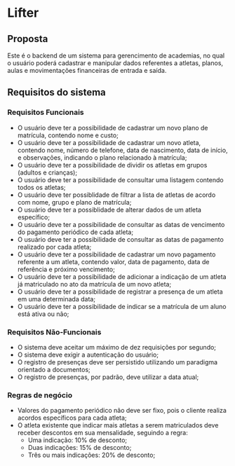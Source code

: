 # Lifter

## Proposta
Este é o backend de um sistema para gerencimento de academias, no qual o usuário poderá cadastrar e manipular dados referentes a atletas, planos, aulas e movimentações financeiras de entrada e saída.

## Requisitos do sistema

### Requisitos Funcionais
- O usuário deve ter a possibilidade de cadastrar um novo plano de matrícula, contendo nome e custo;
- O usuário deve ter a possibilidade de cadastrar um novo atleta, contendo nome, número de telefone, data de nascimento, data de início, e observações, indicando o plano relacionado à matrícula;
- O usuário deve ter a possibilidade de dividir os atletas em grupos (adultos e crianças);
- O usuário deve ter a possibilidade de consultar uma listagem contendo todos os atletas;
- O usuário deve ter possiblidade de filtrar a lista de atletas de acordo com nome, grupo e plano de matrícula;
- O usuário deve ter a possiblidade de alterar dados de um atleta específico;
- O usuário deve ter a possibilidade de consultar as datas de vencimento do pagamento periódico de cada atleta;
- O usuário deve ter a possibilidade de consultar as datas de pagamento realizado por cada atleta;
- O usuário deve ter a possibilidade de cadastrar um novo pagamento referente a um atleta, contendo valor, data de pagamento, data de referência e próximo vencimento;
- O usuário deve ter a possibilidade de adicionar a indicação de um atleta já matriculado no ato da matrícula de um novo atleta;
- O usuário deve ter a possibilidade de registrar a presença de um atleta em uma determinada data;
- O usuário deve ter a possibilidade de indicar se a matrícula de um aluno está ativa ou não;


### Requisitos Não-Funcionais
- O sistema deve aceitar um máximo de dez requisições por segundo;
- O sistema deve exigir a autenticação do usuário;
- O registro de presenças deve ser persistido utilizando um paradigma orientado a documentos;
- O registro de presenças, por padrão, deve utilizar a data atual;

### Regras de negócio
- Valores do pagamento periódico não deve ser fixo, pois o cliente realiza acordos específicos para cada atleta;
- O atleta existente que indicar mais atletas a serem matriculados deve receber descontos em sua mensalidade, seguindo a regra:
  - Uma indicação: 10% de desconto;
  - Duas indicações: 15% de desconto;
  - Três ou mais indicações: 20% de desconto;
